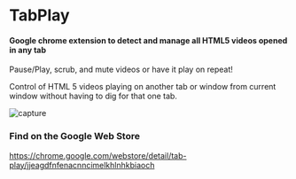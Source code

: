 # TabPlay
#### Google chrome extension to detect and manage all HTML5 videos opened in any tab

Pause/Play, scrub, and mute videos or have it play on repeat!

Control of HTML 5 videos playing on another tab or window from current window without having to dig for that one tab.

![capture](https://user-images.githubusercontent.com/5415300/26972943-d0eb7aac-4cc8-11e7-99d9-6b82a4273a75.JPG)

### Find on the Google Web Store
https://chrome.google.com/webstore/detail/tab-play/jjeagdfnfenacnncimelkhlnhkbiaoch

